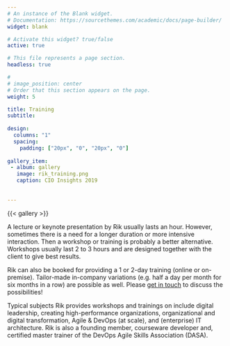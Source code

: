 ```yaml
---
# An instance of the Blank widget.
# Documentation: https://sourcethemes.com/academic/docs/page-builder/
widget: blank

# Activate this widget? true/false
active: true

# This file represents a page section.
headless: true

# 
# image_position: center
# Order that this section appears on the page.
weight: 5

title: Training
subtitle:
    
design:
  columns: "1"
  spacing:
    padding: ["20px", "0", "20px", "0"]
    
gallery_item:
 - album: gallery
   image: rik_training.png
   caption: CIO Insights 2019
 
  
---
```

{{< gallery >}}

A lecture or keynote presentation by Rik usually lasts an hour. However, sometimes there is a need for a longer duration or more intensive interaction. Then a workshop or training is probably a better alternative. Workshops usually last 2 to 3 hours and are designed together with the client to give best results. 

Rik can also be booked for providing a 1 or 2-day training (online or on-premise). Tailor-made in-company variations (e.g. half a day per month for six months in a row) are possible as well. Please [get in touch](#contact) to discuss the possibilities!

Typical subjects Rik provides workshops and trainings on include digital leadership, creating high-performance organizations, organizational and digital transformation, Agile & DevOps (at scale), and (enterprise) IT architecture. Rik is also a founding member, courseware developer and, certified master trainer of the DevOps Agile Skills Association (DASA).
